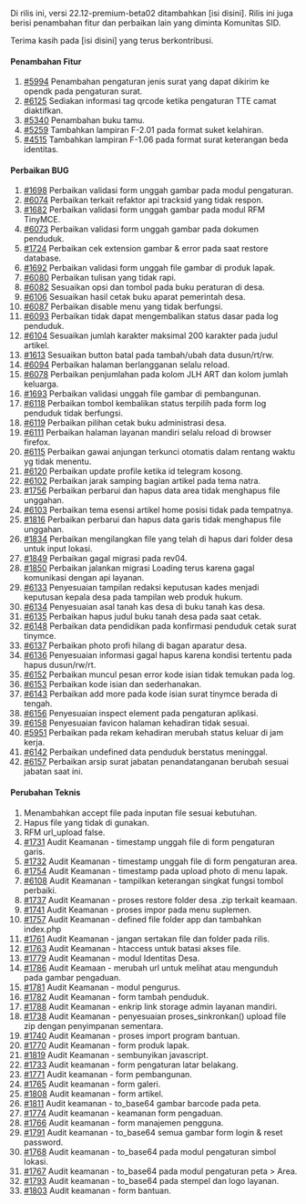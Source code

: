 Di rilis ini, versi 22.12-premium-beta02 ditambahkan [isi disini]. Rilis ini juga berisi penambahan fitur dan perbaikan lain yang diminta Komunitas SID.

Terima kasih pada [isi disini] yang terus berkontribusi.

#### Penambahan Fitur

1. [#5994](https://github.com/OpenSID/OpenSID/issues/5994) Penambahan pengaturan jenis surat yang dapat dikirim ke opendk pada pengaturan surat.
2. [#6125](https://github.com/OpenSID/OpenSID/issues/6125) Sediakan informasi tag qrcode ketika pengaturan TTE camat diaktifkan.
3. [#5340](https://github.com/OpenSID/OpenSID/issues/5340) Penambahan buku tamu.
4. [#5259](https://github.com/OpenSID/OpenSID/issues/5259) Tambahkan lampiran F-2.01 pada format suket kelahiran.
5. [#4515](https://github.com/OpenSID/OpenSID/issues/4515) Tambahkan lampiran F-1.06 pada format surat keterangan beda identitas.

#### Perbaikan BUG

1. [#1698](https://github.com/OpenSID/premium/issues/1698) Perbaikan validasi form unggah gambar pada modul pengaturan.
2. [#6074](https://github.com/OpenSID/OpenSID/issues/6074) Perbaikan terkait refaktor api tracksid yang tidak respon.
3. [#1682](https://github.com/OpenSID/premium/issues/1682) Perbaikan validasi form unggah gambar pada modul RFM TinyMCE.
4. [#6073](https://github.com/OpenSID/OpenSID/issues/6073) Perbaikan validasi form unggah gambar pada dokumen penduduk.
5. [#1724](https://github.com/OpenSID/premium/issues/1724) Perbaikan cek extension gambar & error pada saat restore database.
6. [#1692](https://github.com/OpenSID/premium/issues/1692) Perbaikan validasi form unggah file gambar di produk lapak.
7. [#6080](https://github.com/OpenSID/OpenSID/issues/6080) Perbaikan tulisan yang tidak rapi.
8. [#6082](https://github.com/OpenSID/OpenSID/issues/6082) Sesuaikan opsi dan tombol pada buku peraturan di desa.
9. [#6106](https://github.com/OpenSID/OpenSID/issues/6106) Sesuaikan hasil cetak buku aparat pemerintah desa.
10. [#6087](https://github.com/OpenSID/OpenSID/issues/6087) Perbaikan disable menu yang tidak berfungsi.
11. [#6093](https://github.com/OpenSID/OpenSID/issues/6093) Perbaikan tidak dapat mengembalikan status dasar pada log penduduk.
12. [#6104](https://github.com/OpenSID/OpenSID/issues/6104) Sesuaikan jumlah karakter maksimal 200 karakter pada judul artikel.
13. [#1613](https://github.com/OpenSID/premium/issues/1613) Sesuaikan button batal pada tambah/ubah data dusun/rt/rw.
14. [#6094](https://github.com/OpenSID/OpenSID/issues/6094) Perbaikan halaman berlangganan selalu reload.
15. [#6078](https://github.com/OpenSID/OpenSID/issues/6078) Perbaikan penjumlahan pada kolom JLH ART dan kolom jumlah keluarga.
16. [#1693](https://github.com/OpenSID/premium/issues/1693) Perbaikan validasi unggah file gambar di pembangunan.
17. [#6118](https://github.com/OpenSID/OpenSID/issues/6118) Perbaikan tombol kembalikan status terpilih pada form log penduduk tidak berfungsi.
18. [#6119](https://github.com/OpenSID/OpenSID/issues/6119) Perbaikan pilihan cetak buku administrasi desa.
19. [#6111](https://github.com/OpenSID/OpenSID/issues/6111) Perbaikan halaman layanan mandiri selalu reload di browser firefox.
20. [#6115](https://github.com/OpenSID/OpenSID/issues/6115) Perbaikan gawai anjungan terkunci otomatis dalam rentang waktu yg tidak menentu.
21. [#6120](https://github.com/OpenSID/OpenSID/issues/6120) Perbaikan update profile ketika id telegram kosong.
22. [#6102](https://github.com/OpenSID/OpenSID/issues/6102) Perbaikan jarak samping bagian artikel pada tema natra.
23. [#1756](https://github.com/OpenSID/premium/issues/1756) Perbaikan perbarui dan hapus data area tidak menghapus file unggahan.
24. [#6103](https://github.com/OpenSID/OpenSID/issues/6103) Perbaikan tema esensi artikel home posisi tidak pada tempatnya.
25. [#1816](https://github.com/OpenSID/premium/issues/1816) Perbaikan perbarui dan hapus data garis tidak menghapus file unggahan.
26. [#1834](https://github.com/OpenSID/premium/issues/1834) Perbaikan mengilangkan file yang telah di hapus dari folder desa untuk input lokasi.
27. [#1849](https://github.com/OpenSID/premium/issues/1849) Perbaikan gagal migrasi pada rev04.
28. [#1850](https://github.com/OpenSID/premium/issues/1850) Perbaikan jalankan migrasi Loading terus karena gagal komunikasi dengan api layanan.
29. [#6133](https://github.com/OpenSID/OpenSID/issues/6133) Penyesuaian tampilan redaksi keputusan kades menjadi keputusan kepala desa pada tampilan web produk hukum.
30. [#6134](https://github.com/OpenSID/OpenSID/issues/6134) Penyesuaian asal tanah kas desa di buku tanah kas desa.
31. [#6135](https://github.com/OpenSID/OpenSID/issues/6135) Perbaikan hapus judul buku tanah desa pada saat cetak.
32. [#6148](https://github.com/OpenSID/OpenSID/issues/6148) Perbaikan data pendidikan pada konfirmasi penduduk cetak surat tinymce.
33. [#6137](https://github.com/OpenSID/OpenSID/issues/6137) Perbaikan photo profi hilang di bagan aparatur desa.
34. [#6136](https://github.com/OpenSID/OpenSID/issues/6136) Penyesuaian informasi gagal hapus karena kondisi tertentu pada hapus dusun/rw/rt.
35. [#6152](https://github.com/OpenSID/OpenSID/issues/6152) Perbaikan muncul pesan error kode isian tidak temukan pada log.
36. [#6153](https://github.com/OpenSID/OpenSID/issues/6153) Perbaikan kode isian dan sederhanakan.
37. [#6143](https://github.com/OpenSID/OpenSID/issues/6143) Perbaikan add more pada kode isian surat tinymce berada di tengah.
38. [#6156](https://github.com/OpenSID/OpenSID/issues/6156) Penyesuaian inspect element pada pengaturan aplikasi.
39. [#6158](https://github.com/OpenSID/OpenSID/issues/6158) Penyesuaian favicon halaman kehadiran tidak sesuai.
40. [#5951](https://github.com/OpenSID/OpenSID/issues/5951) Perbaikan pada rekam kehadiran merubah status keluar di jam kerja.
41. [#6142](https://github.com/OpenSID/OpenSID/issues/6142) Perbaikan undefined data penduduk berstatus meninggal.
42. [#6157](https://github.com/OpenSID/OpenSID/issues/6157) Perbaikan arsip surat jabatan penandatanganan berubah sesuai jabatan saat ini.

#### Perubahan Teknis

1. Menambahkan accept file pada inputan file sesuai kebutuhan.
2. Hapus file yang tidak di gunakan.
3. RFM url_upload false.
4. [#1731](https://github.com/OpenSID/premium/issues/1731) Audit Keamanan - timestamp unggah file di form pengaturan garis.
5. [#1732](https://github.com/OpenSID/premium/issues/1732) Audit Keamanan - timestamp unggah file di form pengaturan area.
6. [#1754](https://github.com/OpenSID/premium/issues/1754) Audit Keamanan - timestamp pada upload photo di menu lapak.
7. [#6108](https://github.com/OpenSID/OpenSID/issues/6108) Audit Keamanan - tampilkan keterangan singkat fungsi tombol perbaiki.
8. [#1737](https://github.com/OpenSID/premium/issues/1737) Audit Keamanan - proses restore folder desa .zip terkait keamaan.
9. [#1741](https://github.com/OpenSID/premium/issues/1741) Audit Keamanan - proses impor pada menu suplemen.
10. [#1757](https://github.com/OpenSID/premium/issues/1757) Audit Keamanan - defined file folder app dan tambahkan index.php
11. [#1761](https://github.com/OpenSID/premium/issues/1761) Audit Keamanan - jangan sertakan file dan folder pada rilis.
12. [#1763](https://github.com/OpenSID/premium/issues/1763) Audit Keamanan - htaccess untuk batasi akses file.
13. [#1779](https://github.com/OpenSID/premium/issues/1779) Audit Keamanan - modul Identitas Desa.
14. [#1786](https://github.com/OpenSID/premium/issues/1786) Audit Keamaan - merubah url untuk melihat atau mengunduh pada gambar pengaduan.
15. [#1781](https://github.com/OpenSID/premium/issues/1781) Audit Keamanan - modul pengurus.
16. [#1782](https://github.com/OpenSID/premium/issues/1783) Audit Keamanan - form tambah penduduk.
17. [#1788](https://github.com/OpenSID/premium/issues/1788) Audit Keamanan - enkrip link storage admin layanan mandiri.
18. [#1738](https://github.com/OpenSID/premium/issues/1738) Audit Keamanan - penyesuaian proses_sinkronkan() upload file zip dengan penyimpanan sementara.
19. [#1740](https://github.com/OpenSID/premium/issues/1740) Audit Keamanan - proses import program bantuan.
20. [#1770](https://github.com/OpenSID/premium/issues/1770) Audit Keamanan - form produk lapak.
21. [#1819](https://github.com/OpenSID/premium/issues/1819) Audit Keamanan - sembunyikan javascript.
22. [#1733](https://github.com/OpenSID/premium/issues/1733) Audit keamanan - form pengaturan latar belakang.
23. [#1771](https://github.com/OpenSID/premium/issues/1771) Audit keamanan - form pembangunan.
24. [#1765](https://github.com/OpenSID/premium/issues/1765) Audit keamanan - form galeri.
25. [#1808](https://github.com/OpenSID/premium/issues/1808) Audit keamanan - form artikel.
26. [#1811](https://github.com/OpenSID/premium/issues/1811) Audit keamanan - to_base64 gambar barcode pada peta.
27. [#1774](https://github.com/OpenSID/premium/issues/1774) Audit keamanan - keamanan form pengaduan.
28. [#1766](https://github.com/OpenSID/premium/issues/1766) Audit keamanan - form manajemen pengguna.
29. [#1791](https://github.com/OpenSID/premium/issues/1791) Audit keamanan - to_base64 semua gambar form login & reset password.
30. [#1768](https://github.com/OpenSID/premium/issues/1768) Audit keamanan - to_base64 pada modul pengaturan simbol lokasi.
31. [#1767](https://github.com/OpenSID/premium/issues/1767) Audit keamanan - to_base64 pada modul pengaturan peta > Area.
32. [#1793](https://github.com/OpenSID/premium/issues/1793) Audit keamanan - to_base64 pada stempel dan logo layanan.
33. [#1803](https://github.com/OpenSID/premium/issues/1803) Audit keamanan - form bantuan.
